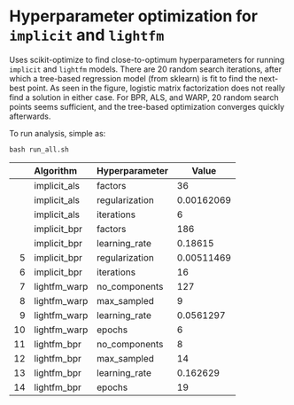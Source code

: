 # Hyperparameter optimization for `implicit` and `lightfm`
Uses scikit-optimize to find close-to-optimum hyperparameters for running `implicit` and `lightfm` models. There are 20 random search iterations, after which a tree-based regression model (from sklearn) is fit to find the next-best point. As seen in the figure, logistic matrix factorization does not really find a solution in either case. For BPR, ALS, and WARP, 20 random search points seems sufficient, and the tree-based optimization converges quickly afterwards.  


To run analysis, simple as:

```
bash run_all.sh
```

|      | Algorithm    | Hyperparameter | Value      |
| ---: | :----------- | :------------- | ---------- |
|      | implicit_als | factors        | 36         |
|      | implicit_als | regularization | 0.00162069 |
|      | implicit_als | iterations     | 6          |
|      | implicit_bpr | factors        | 186        |
|      | implicit_bpr | learning_rate  | 0.18615    |
|    5 | implicit_bpr | regularization | 0.00511469 |
|    6 | implicit_bpr | iterations     | 16         |
|    7 | lightfm_warp | no_components  | 127        |
|    8 | lightfm_warp | max_sampled    | 9          |
|    9 | lightfm_warp | learning_rate  | 0.0561297  |
|   10 | lightfm_warp | epochs         | 6          |
|   11 | lightfm_bpr  | no_components  | 8          |
|   12 | lightfm_bpr  | max_sampled    | 14         |
|   13 | lightfm_bpr  | learning_rate  | 0.162629   |
|   14 | lightfm_bpr  | epochs         | 19         |
